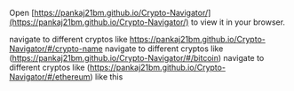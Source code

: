 
Open [https://pankaj21bm.github.io/Crypto-Navigator/](https://pankaj21bm.github.io/Crypto-Navigator/) to view it in your browser.

navigate to different cryptos like https://pankaj21bm.github.io/Crypto-Navigator/#/crypto-name
navigate to different cryptos like (https://pankaj21bm.github.io/Crypto-Navigator/#/bitcoin)
navigate to different cryptos like (https://pankaj21bm.github.io/Crypto-Navigator/#/ethereum)  like this



